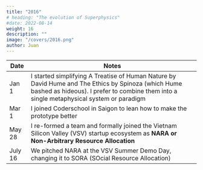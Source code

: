 ```yaml
---
title: "2016"
# heading: "The evolution of Superphysics"
#date: 2022-08-14
weight: 16
description: ""
image: "/covers/2016.png"
author: Juan
---
```


Date | Notes
--- | ---
Jan 1 | I started simplifying A Treatise of Human Nature by David Hume and The Ethics by Spinoza (which Hume bashed as hideous). I prefer to combine them into a single metaphysical system or paradigm 
Mar 1 | I joined Coderschool in Saigon to lean how to make the prototype better
May 28 | I re-formed a team and formally joined the Vietnam Silicon Valley (VSV) startup ecosystem as **NARA or Non-Arbitrary Resource Allocation**
July 16 | We pitched NARA at the VSV Summer Demo Day, changing it to SORA (SOcial Resource Allocation)



